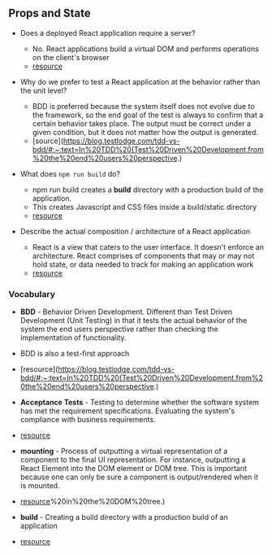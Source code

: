 ## Props and State

- Does a deployed React application require a server?

  - No. React applications build a virtual DOM and performs operations on the client's browser
  - [resource](https://stackoverflow.com/questions/26696204/does-react-js-require-server-side)

- Why do we prefer to test a React application at the behavior rather than the unit level?

  - BDD is preferred because the system itself does not evolve due to the framework, so the end goal of the test is always to confirm that a certain behavior takes place. The output must be correct under a given condition, but it does not matter how the output is generated.
  - [source](https://blog.testlodge.com/tdd-vs-bdd/#:~:text=In%20TDD%20(Test%20Driven%20Development,from%20the%20end%20users%20perspective.)

- What does `npm run build` do?

  - npm run build creates a **build** directory with a production build of the application.
  - This creates Javascript and CSS files inside a build/static directory
  - [resource](https://create-react-app.dev/docs/deployment/)

- Describe the actual composition / architecture of a React application
  - React is a view that caters to the user interface. It doesn't enforce an architecture. React comprises of components that may or may not hold state, or data needed to track for making an application work
  - [resource](https://www.simform.com/react-architecture-best-practices/)

### Vocabulary

- **BDD** - Behavior Driven Development. Different than Test Driven Development (Unit Testing) in that it tests the actual behavior of the system the end users perspective rather than checking the implementation of functionality.
- BDD is also a test-first approach
- [resource](https://blog.testlodge.com/tdd-vs-bdd/#:~:text=In%20TDD%20(Test%20Driven%20Development,from%20the%20end%20users%20perspective.)

- **Acceptance Tests** - Testing to determine whether the software system has met the requirement specifications. Evaluating the system's compliance with business requirements.
- [resource](https://www.tutorialspoint.com/software_testing_dictionary/acceptance_testing.htm#:~:text=Acceptance%20testing%2C%20a%20testing%20technique,for%20delivery%20to%20end%20users.)

- **mounting** - Process of outputting a virtual representation of a component to the final UI representation. For instance, outputting a React Element into the DOM element or DOM tree. This is important because one can only be sure a component is output/rendered when it is mounted.

* [resource](https://stackoverflow.com/questions/31556450/what-is-mounting-in-react-js#:~:text=Mounting%20is%20the%20process%20of,element)%20in%20the%20DOM%20tree.)

- **build** - Creating a build directory with a production build of an application

* [resource](https://create-react-app.dev/docs/production-build/)
